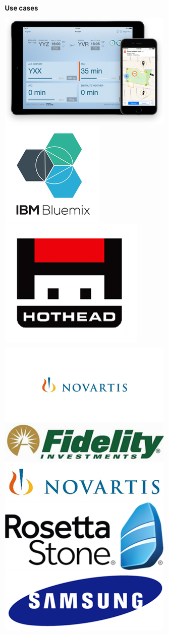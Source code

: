 ##  Use cases

![](images/home_device_desktop_2x.png)
![](images/bluemix-logo.png)
![](images/hothead.png)

![](images/abbott.png)
![](images/fidelity.png)
![](images/novartis.png)
![](images/rosetta.png)
![](images/samsung.png)

